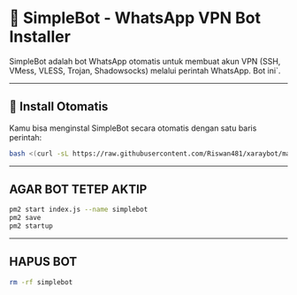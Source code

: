 # 🤖 SimpleBot - WhatsApp VPN Bot Installer

SimpleBot adalah bot WhatsApp otomatis untuk membuat akun VPN (SSH, VMess, VLESS, Trojan, Shadowsocks) melalui perintah WhatsApp. Bot ini`.

---

## 🚀 Install Otomatis

Kamu bisa menginstal SimpleBot secara otomatis dengan satu baris perintah:

```bash
bash <(curl -sL https://raw.githubusercontent.com/Riswan481/xaraybot/main/install.sh)
```
---
## AGAR BOT TETEP AKTIP
```bash
pm2 start index.js --name simplebot
pm2 save
pm2 startup
```
---

## HAPUS BOT

```bash
rm -rf simplebot
```
